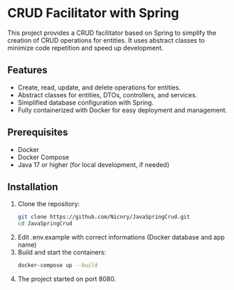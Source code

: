 # CRUD Facilitator with Spring

This project provides a CRUD facilitator based on Spring to simplify the creation of CRUD operations for entities. It uses abstract classes to minimize code repetition and speed up development.

## Features
- Create, read, update, and delete operations for entities.
- Abstract classes for entities, DTOs, controllers, and services.
- Simplified database configuration with Spring.
- Fully containerized with Docker for easy deployment and management.

## Prerequisites
- Docker
- Docker Compose
- Java 17 or higher (for local development, if needed)

## Installation
1. Clone the repository:
   ```bash
   git clone https://github.com/Nicnry/JavaSpringCrud.git
   cd JavaSpringCrud
2. Edit .env.example with correct informations (Docker database and app name)
3. Build and start the containers:
   ```bash
   docker-compose up --build
4. The project started on port 8080.
